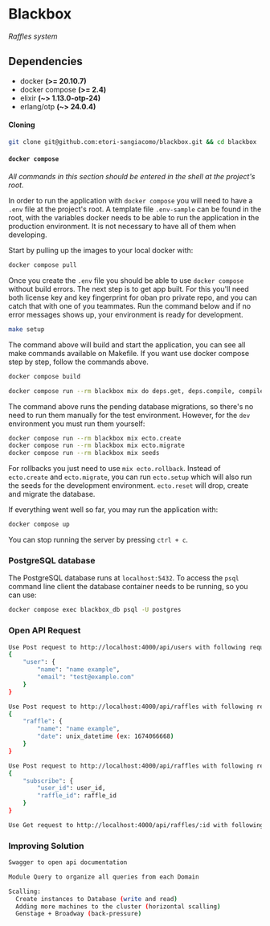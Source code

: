 # Blackbox

<i>Raffles system</i>

## Dependencies

- docker **(>= 20.10.7)**
- docker compose **(>= 2.4)**
- elixir **(~> 1.13.0-otp-24)**
- erlang/otp **(~> 24.0.4)**

#### Cloning

```bash
git clone git@github.com:etori-sangiacomo/blackbox.git && cd blackbox
```

#### `docker compose`

_All commands in this section should be entered in the shell at the project's root._

In order to run the application with `docker compose` you will need to have a `.env` file at the project's root. A template file `.env-sample` can be found in the root, with the variables docker needs to be able to run the application in the production environment. It is not necessary to have all of them when developing.

Start by pulling up the images to your local docker with:

```bash
docker compose pull
```

Once you create the `.env` file you should be able to use `docker compose` without build errors. The next step is to get app built. For this you'll need both license key and key fingerprint for oban pro private repo, and you can catch that with one of you teammates. Run the command below and if no error messages shows up, your environment is ready for development.

```bash
make setup
```

The command above will build and start the application, you can see all make commands available on Makefile. If you want use docker compose step by step, follow the commands above.

```bash
docker compose build

docker compose run --rm blackbox mix do deps.get, deps.compile, compile
```

The command above runs the pending database migrations, so there's no need to run them manually for the test environment. However, for the `dev` environment you must run them yourself:

```bash
docker compose run --rm blackbox mix ecto.create
docker compose run --rm blackbox mix ecto.migrate
docker compose run --rm blackbox mix seeds
```

For rollbacks you just need to use `mix ecto.rollback`. Instead of `ecto.create` and `ecto.migrate`, you can run `ecto.setup` which will also run the seeds for the development environment. `ecto.reset` will drop, create and migrate the database.

If everything went well so far, you may run the application with:

```bash
docker compose up
```

You can stop running the server by pressing `ctrl + c`.

### PostgreSQL database

The PostgreSQL database runs at `localhost:5432`. To access the `psql` command line client the database container needs to be running, so you can use:

```bash
docker compose exec blackbox_db psql -U postgres
```

### Open API Request

```bash
Use Post request to http://localhost:4000/api/users with following request body:
{
	"user": {
		"name": "name example",
		"email": "test@example.com"
	}
}
```

```bash
Use Post request to http://localhost:4000/api/raffles with following request body:
{
	"raffle": {
		"name": "name example",
		"date": unix_datetime (ex: 1674066668)
	}
}
```

```bash
Use Post request to http://localhost:4000/api/raffles with following request body:
{
	"subscribe": {
		"user_id": user_id,
		"raffle_id": raffle_id
	}
}
```

```bash
Use Get request to http://localhost:4000/api/raffles/:id with following request body:
```

### Improving Solution

```bash
Swagger to open api documentation
```

```bash
Module Query to organize all queries from each Domain
```

```bash
Scalling:
  Create instances to Database (write and read)
  Adding more machines to the cluster (horizontal scalling)
  Genstage + Broadway (back-pressure)
```

